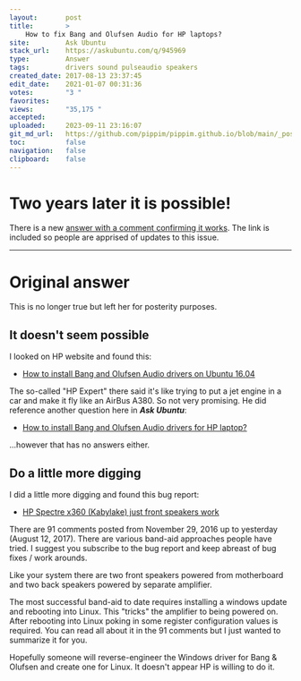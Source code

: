 ```yaml
---
layout:       post
title:        >
    How to fix Bang and Olufsen Audio for HP laptops?
site:         Ask Ubuntu
stack_url:    https://askubuntu.com/q/945969
type:         Answer
tags:         drivers sound pulseaudio speakers
created_date: 2017-08-13 23:37:45
edit_date:    2021-01-07 00:31:36
votes:        "3 "
favorites:    
views:        "35,175 "
accepted:     
uploaded:     2023-09-11 23:16:07
git_md_url:   https://github.com/pippim/pippim.github.io/blob/main/_posts/2017/2017-08-13-How-to-fix-Bang-and-Olufsen-Audio-for-HP-laptops_.md
toc:          false
navigation:   false
clipboard:    false
---
```


# Two years later it is possible!

There is a new [answer with a comment confirming it works][1]. The link is included so people are apprised of updates to this issue.


----------


# Original answer

This is no longer true but left her for posterity purposes.

## It doesn't seem possible

I looked on HP website and found this:

- [How to install Bang and Olufsen Audio drivers on Ubuntu 16.04][2] 

The so-called "HP Expert" there said it's like trying to put a jet engine in a car and make it fly like an AirBus A380. So not very promising. He did reference another question here in ***Ask Ubuntu***:

- [How to install Bang and Olufsen Audio drivers for HP laptop?][3]

...however that has no answers either.

## Do a little more digging

I did a little more digging and found this bug report:

- [HP Spectre x360 (Kabylake) just front speakers work][4]

There are 91 comments posted from November 29, 2016 up to yesterday (August 12, 2017). There are various band-aid approaches people have tried. I suggest you subscribe to the bug report and keep abreast of bug fixes / work arounds.

Like your system there are two front speakers powered from motherboard and two back speakers powered by separate amplifier. 

The most successful band-aid to date requires installing a windows update and rebooting into Linux. This "tricks" the amplifier to being powered on. After rebooting into Linux poking in some register configuration values is required. You can read all about it in the 91 comments but I just wanted to summarize it for you.

Hopefully someone will reverse-engineer the Windows driver for Bang & Olufsen and create one for Linux. It doesn't appear HP is willing to do it.


  [1]: https://askubuntu.com/a/1120269/307523
  [2]: https://h30434.www3.hp.com/t5/Notebook-Audio/How-to-install-Bang-and-Olufsen-Audio-drivers-on-Ubuntu-16/td-p/6069282
  [3]: https://askubuntu.com/questions/873881/how-to-install-bang-and-olufsen-audio-drivers-for-hp-laptop
  [4]: https://bugzilla.kernel.org/show_bug.cgi?id=189331
